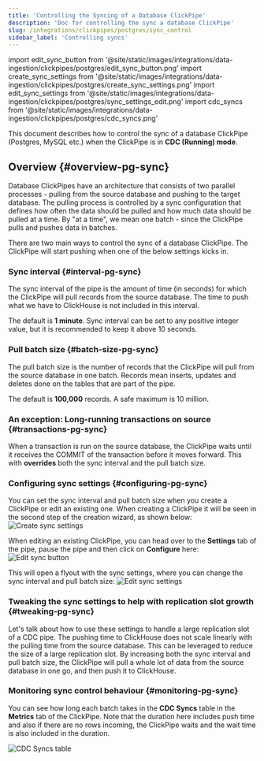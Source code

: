 ```yaml
---
title: 'Controlling the Syncing of a Database ClickPipe'
description: 'Doc for controlling the sync a database ClickPipe'
slug: /integrations/clickpipes/postgres/sync_control
sidebar_label: 'Controlling syncs'
---
```


import edit_sync_button from '@site/static/images/integrations/data-ingestion/clickpipes/postgres/edit_sync_button.png'
import create_sync_settings from '@site/static/images/integrations/data-ingestion/clickpipes/postgres/create_sync_settings.png'
import edit_sync_settings from '@site/static/images/integrations/data-ingestion/clickpipes/postgres/sync_settings_edit.png'
import cdc_syncs from '@site/static/images/integrations/data-ingestion/clickpipes/postgres/cdc_syncs.png'

This document describes how to control the sync of a database ClickPipe (Postgres, MySQL etc.) when the ClickPipe is in **CDC (Running) mode**.

## Overview {#overview-pg-sync}

Database ClickPipes have an architecture that consists of two parallel processes - pulling from the source database and pushing to the target database. The pulling process is controlled by a sync configuration that defines how often the data should be pulled and how much data should be pulled at a time. By "at a time", we mean one batch - since the ClickPipe pulls and pushes data in batches.

There are two main ways to control the sync of a database ClickPipe. The ClickPipe will start pushing when one of the below settings kicks in.

### Sync interval {#interval-pg-sync}
The sync interval of the pipe is the amount of time (in seconds) for which the ClickPipe will pull records from the source database. The time to push what we have to ClickHouse is not included in this interval.

The default is **1 minute**.
Sync interval can be set to any positive integer value, but it is recommended to keep it above 10 seconds.

### Pull batch size {#batch-size-pg-sync}
The pull batch size is the number of records that the ClickPipe will pull from the source database in one batch. Records mean inserts, updates and deletes done on the tables that are part of the pipe.

The default is **100,000** records.
A safe maximum is 10 million.

### An exception: Long-running transactions on source {#transactions-pg-sync}
When a transaction is run on the source database, the ClickPipe waits until it receives the COMMIT of the transaction before it moves forward. This with **overrides** both the sync interval and the pull batch size.

### Configuring sync settings {#configuring-pg-sync}
You can set the sync interval and pull batch size when you create a ClickPipe or edit an existing one.
When creating a ClickPipe it will be seen in the second step of the creation wizard, as shown below:
<img src={create_sync_settings} alt="Create sync settings" />

When editing an existing ClickPipe, you can head over to the **Settings** tab of the pipe, pause the pipe and then click on **Configure** here:
<img src={edit_sync_button} alt="Edit sync button" />

This will open a flyout with the sync settings, where you can change the sync interval and pull batch size:
<img src={edit_sync_settings} alt="Edit sync settings" />

### Tweaking the sync settings to help with replication slot growth {#tweaking-pg-sync}
Let's talk about how to use these settings to handle a large replication slot of a CDC pipe.
The pushing time to ClickHouse does not scale linearly with the pulling time from the source database. This can be leveraged to reduce the size of a large replication slot.
By increasing both the sync interval and pull batch size, the ClickPipe will pull a whole lot of data from the source database in one go, and then push it to ClickHouse.

### Monitoring sync control behaviour {#monitoring-pg-sync}
You can see how long each batch takes in the **CDC Syncs** table in the **Metrics** tab of the ClickPipe. Note that the duration here includes push time and also if there are no rows incoming, the ClickPipe waits and the wait time is also included in the duration.

<img src={cdc_syncs} alt="CDC Syncs table" />
